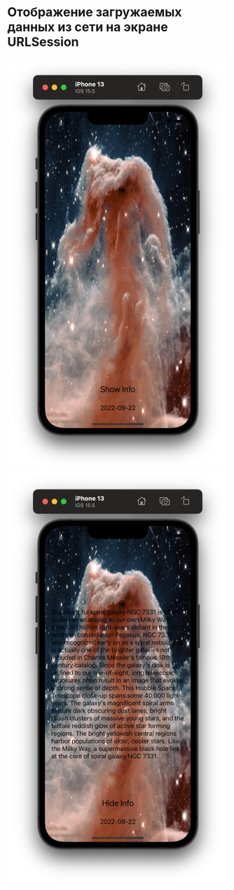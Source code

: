 # Отображение загружаемых данных из сети на экране URLSession
![photo](img/image1.png)
![photo](img/image2.png)
